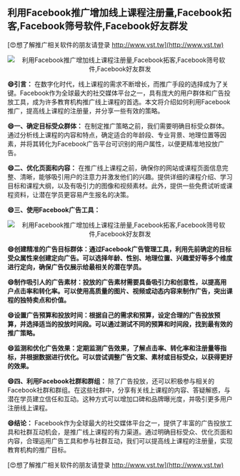 ## **利用Facebook推广增加线上课程注册量,Facebook拓客,Facebook筛号软件,Facebook好友群发**

[😍想了解推广相关软件的朋友请登录 http://www.vst.tw](http://www.vst.tw)

 <center><img src="https://vst.tw/MP4/tuiguang/png/8.png" alt="利用Facebook推广增加线上课程注册量,Facebook拓客,Facebook筛号软件,Facebook好友群发"></center>

**😄引言：**
在数字化时代，线上课程的需求不断增长，而推广手段的选择成为了关键。Facebook作为全球最大的社交媒体平台之一，具有庞大的用户群体和广告投放工具，成为许多教育机构推广线上课程的首选。本文将介绍如何利用Facebook推广，提高线上课程的注册量，并分享一些有效的策略。

**😄一、确定目标受众群体：**
在制定推广策略之前，我们需要明确目标受众群体。通过分析线上课程的内容和特点，确定适合的年龄段、专业背景、地理位置等因素，并将其转化为Facebook广告平台可识别的用户属性，以便更精准地投放广告。

**😄二、优化页面和内容：**
在推广线上课程之前，确保你的网站或课程页面信息完整、清晰，能够吸引用户的注意力并激发他们的兴趣。提供详细的课程介绍、学习目标和课程大纲，以及有吸引力的图像和视频素材。此外，提供一些免费试听或课程资料，让潜在学员更容易产生报名的决策。

**😄三、使用Facebook广告工具：**

 <center><img src="https://vst.tw/MP4/tuiguang/png/5.png" alt="利用Facebook推广增加线上课程注册量,Facebook拓客,Facebook筛号软件,Facebook好友群发"></center>

**😄创建精准的广告目标群体：通过Facebook广告管理工具，利用先前确定的目标受众属性来创建定向广告。可以选择年龄、性别、地理位置、兴趣爱好等多个维度进行定向，确保广告仅展示给最相关的潜在学员。**

**😄制作吸引人的广告素材：投放的广告素材需要具备吸引力和创意性，以提高用户点击率和转化率。可以使用高质量的图片、视频或动态内容来制作广告，突出课程的独特卖点和价值。**

**😄设置广告预算和投放时间：根据自己的需求和预算，设定合理的广告投放预算，并选择适当的投放时间段。可以通过测试不同的预算和时间段，找到最有效的推广策略。**

**😄监测和优化广告效果：定期监测广告效果，了解点击率、转化率和注册量等指标，并根据数据进行优化。可以尝试调整广告文案、素材或目标受众，以获得更好的效果。**

**😄四、利用Facebook社群和群组：**
除了广告投放，还可以积极参与相关的Facebook社群和群组。在这些社群中，分享有关线上课程的内容、答疑解惑，与潜在学员建立信任和互动。这种方式可以增加口碑和品牌曝光度，并吸引更多用户注册线上课程。

**😄结论：**
Facebook作为全球最大的社交媒体平台之一，提供了丰富的广告投放工具和社群互动机会，是推广线上课程的有力渠道。通过明确目标受众、优化页面和内容，合理运用广告工具和参与社群互动，我们可以提高线上课程的注册量，实现教育机构的推广目标。

[😍想了解推广相关软件的朋友请登录 http://www.vst.tw](http://www.vst.tw)



